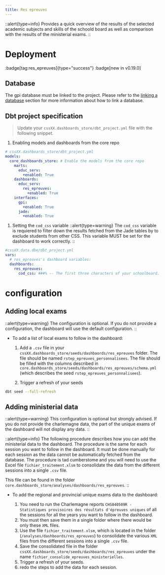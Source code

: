 ```yaml
---
title: Res epreuves
---
```


::alert{type=info}
Provides a quick overview of the results of the selected academic subjects and skills of the schoold board as well as comparison with the results of the ministerial exams.
::

# Deployment

:badge[tag:res_epreuves]{type="success"}
:badge[new in v0.19.0]

## Database

The gpi database must be linked to the project. Please refer to the [linking a database](/using/configuration/databases) section for more information about how to link a database.

## Dbt project specification

> Update your `cssXX.dashboards_store/dbt_project.yml` file with the following snippet.

1. Enabling models and dashboards from the core repo

```yaml
# cssXX.dashboards_store/dbt_project.yml
models:
  core_dashboards_store: # Enable the models from the core repo
    marts:
      educ_serv:
        +enabled: True
    dashboards:
      educ_serv:
        res_epreuves:
          +enabled: True
    interfaces:
      gpi:
        +enabled: True
      jade:
        +enabled: True
```

1. Setting the `cod_css` variable
   ::alert{type=warning}
   The `cod_css` variable is requiered to filter down the results fetched from the Jade tables by to exclude students from other CSS. This variable MUST be set for the dashboard to work correctly.
   ::

```yaml
#cssXX.data.dbe/dbt_project.yml
vars:
  # res_epreuves's dashboard variables:
  dashboards:
    res_epreuves:
      cod_css: ###% -- The first three characters of your schoolboard. Formatted as a SQL regex. E.g. '001%' for CSS001
```

# configuration

## Adding local exams

::alert{type=warning}
The configuration is optional. If you do not provide a configuration, the dashboard will use the default configuration.
::

- To add a list of local exams to follow in the dashboard:

  1. Add a `.csv` file in your `cssXX.dashboards_store/seeds/dashbaords/res_epreuves` folder. The file should be named `rstep_epreuves_personnalisees`. The file should be filled with the columns described in `core.dashboards_store/seeds/dashboards/res_epreuves/schema.yml` (which describes the seed `rstep_epreuves_personnalisees`).

  2. Trigger a refresh of your seeds

```bash
dbt seed --full-refresh
```

## Adding ministerial data

::alert{type=warning}
This configuration is optional but strongly advised. If you do not provide the charlemagne data, the part of the unique exams of the dashboard will not display any data.
::

::alert{type=info}
The following procedure describes how you can add the ministerial data to the dashboard. The procedure is the same for each session you want to follow in the dashboard. It must be done manually for each session as the data cannot be automatically fetched from the database. The procedure is tad cumberstome and you will need to use the Excel file `fichier_traitement.xlsm` to consolidate the data from the different sessions into a single `.csv` file.

This file can be found in the folder `core.dashboards_store/analyses/dashboards/res_epreuves`.
::

- To add the regional and provincial unique exams data to the dashboard:

  1. You need to run the Charlemagne reports `CHS040509R - Statistiques provisoires des résultats d'épreuves uniques` of all the sessions for all the years you want to follow in the dashboard.
  2. You must then save them in a single folder where there would be only these `XML` files.
  3. Use the file `fichier_traitement.xlsm`, which is located in the folder (`/analyses/dashboards/res_epreuves`) to consolidate the various `XML` files from the different sessions into a single `.csv` file.
  4. Save the consolidated file in the folder `cssXX.dashboards_store/seeds/dashboards/res_epreuves` under the name `fichier_consolide_epreuves_ministerielles`.
  5. Trigger a refresh of your seeds.
  6. redo the steps to add the data for each session.
